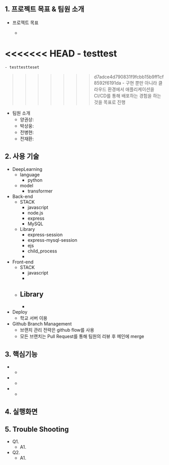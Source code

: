 ## 1. 프로젝트 목표 & 팀원 소개

- 프로젝트 목표
    - ~~~
<<<<<<< HEAD
    - testtest
=======
    - testtestteset
>>>>>>> d7adce4d790831f9fcbb15b9ff1cf8592f6191da
    - 구현 뿐만 아니라 클라우드 환경에서 애플리케이션을 CI/CD를 통해 배포하는 경험을 하는 것을 목표로 진행
- 팀원 소개
    - 양권상:
    - 박상웅:
    - 전병현:
    - 전재환:

## 2. 사용 기술

- DeepLearning
    - language
        - python
    - model
        - transformer
- Back-end
    - STACK
        - javascript
        - node.js
        - express
        - MySQL
    - Library
        - express-session
        - express-mysql-session
        - ejs
        - child_process
        -
- Front-end
    - STACK
        - javascript
        - 
    - Library
        - 
        - 
- Deploy
    - 학교 서버 이용
- Github Branch Management
    - 브랜치 관리 전략은 github flow를 사용
    - 모든 브랜치는 Pull Request를 통해 팀원의 리뷰 후 메인에 merge

## 3. 핵심기능

- -
- -
- -

## 4. 실행화면

## 5. Trouble Shooting

- Q1.
    - A1.
- Q2.
    - A1.

